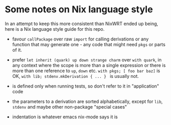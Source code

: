 # Some notes on Nix language style

In an attempt to keep this more consistent than NixWRT ended up being,
here is a Nix language style guide for this repo.

* favour `callPackage` over raw `import` for calling derivations
or any function that may generate one - any code that might need
`pkgs` or parts of it.

* prefer `let inherit (quark) up down strange charm` over `with
quark`, in any context where the scope is more than a single
expression or there is more than one reference to `up`, `down` etc.
`with pkgs; [ foo bar baz]` is OK,
`with lib; stdenv.mkDerivation { ... } ` is usually not.

* <liminix> is defined only when running tests, so don't refer to it in
"application" code

* the parameters to a derivation are sorted alphabetically, except for
`lib`, `stdenv` and maybe other non-package "special cases"

* indentation is whatever emacs nix-mode says it is
